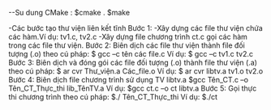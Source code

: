 --Su dung CMake : 
$cmake .
$make

-Các bước tạo thư viện liên kết tĩnh
Bước 1: -Xây dựng các file thư viện chứa các hàm.Ví dụ: tv1.c, tv2.c
        -Xây dựng file chương trình ct.c gọi các hàm trong các file thư viện.
Bước 2: Biên dịch các file thư viện thành file đối tượng (.o) theo cú pháp:
      $ gcc –c  tên các file.c
       Ví dụ: $ gcc –c tv1.c tv2.c
Bước 3: Biên dịch và đóng gói các file đối tượng (.o) thành file thư viện (.a) theo cú pháp:
 $ ar cvr Thư_viện.a Các_file.o
 Ví dụ: $ ar cvr libtv.a tv1.o tv2.o
Bước 4: Biên dịch file chương trình sử dụng TV libtv.a
$gcc Tên_CT.c –o Tên_CT_Thực_thi  lib_TênTV.a
Ví dụ: $gcc ct.c –o ct  libtv.a
Bước 5: Gọi thực thi chương trình theo cú pháp:
   $./ Tên_CT_Thực_thi
     Ví dụ: $./ct
